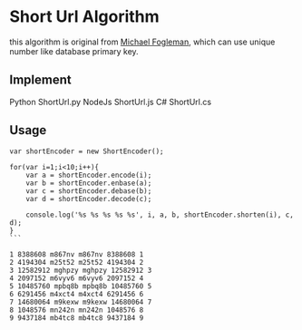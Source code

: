 Short Url Algorithm
================================

this algorithm is original from [Michael Fogleman](http://code.activestate.com/recipes/576918/), which can use unique number like database primary key.

Implement
--------------------

Python ShortUrl.py
NodeJs ShortUrl.js
C#     ShortUrl.cs



Usage
----------------------

````
var shortEncoder = new ShortEncoder();

for(var i=1;i<10;i++){
	var a = shortEncoder.encode(i);
	var b = shortEncoder.enbase(a);
	var c = shortEncoder.debase(b);
	var d = shortEncoder.decode(c);

	console.log('%s %s %s %s %s', i, a, b, shortEncoder.shorten(i), c, d);
}
```

1 8388608 m867nv m867nv 8388608 1
2 4194304 m25t52 m25t52 4194304 2
3 12582912 mghpzy mghpzy 12582912 3
4 2097152 m6vyv6 m6vyv6 2097152 4
5 10485760 mpbq8b mpbq8b 10485760 5
6 6291456 m4xct4 m4xct4 6291456 6
7 14680064 m9kexw m9kexw 14680064 7
8 1048576 mn242n mn242n 1048576 8
9 9437184 mb4tc8 mb4tc8 9437184 9
